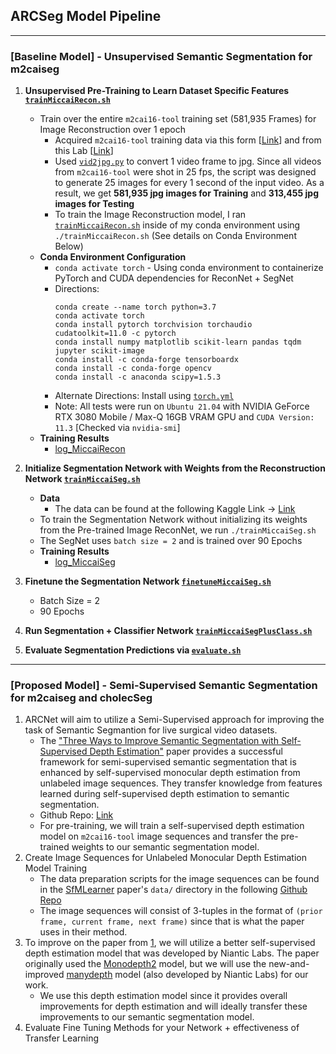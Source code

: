 ## ARCSeg Model Pipeline

---

### [Baseline Model] - Unsupervised Semantic Segmentation for m2caiseg

1. **Unsupervised Pre-Training to Learn Dataset Specific Features [`trainMiccaiRecon.sh`](scripts/trainMiccaiRecon.sh)**
    - Train over the entire `m2cai16-tool` training set (581,935 Frames) for Image Reconstruction over 1 epoch
        - Acquired `m2cai16-tool` training data via this form [[Link](https://docs.google.com/forms/d/1RIHj5aenrA37fVWHi3SHmDeIp9Iaz8W302P8dbwI3Po/viewform?edit_requested=true)] and from this Lab [[Link](http://camma.u-strasbg.fr/datasets)]
        - Used [`vid2jpg.py`](src/vid2jpg.py) to convert 1 video frame to jpg. Since all videos from `m2cai16-tool` were shot in 25 fps, the script was designed to generate 25 images for every 1 second of the input video. As a result, we get **581,935 jpg images for Training** and **313,455 jpg images for Testing**
        - To train the Image Reconstruction model, I ran [`trainMiccaiRecon.sh`](scripts/trainMiccaiRecon.sh) inside of my conda environment using `./trainMiccaiRecon.sh` (See details on Conda Environment Below)
    - **Conda Environment Configuration**
        - `conda activate torch` - Using conda environment to containerize PyTorch and CUDA dependencies for ReconNet + SegNet
        - Directions:
            ```
            conda create --name torch python=3.7
            conda activate torch
            conda install pytorch torchvision torchaudio cudatoolkit=11.0 -c pytorch
            conda install numpy matplotlib scikit-learn pandas tqdm jupyter scikit-image
            conda install -c conda-forge tensorboardx
            conda install -c conda-forge opencv
            conda install -c anaconda scipy=1.5.3
            ```
        - Alternate Directions: Install using [`torch.yml`](torch.yml)
        - Note: All tests were run on `Ubuntu 21.04` with NVIDIA GeForce RTX 3080 Mobile / Max-Q 16GB VRAM GPU and `CUDA Version: 11.3` [Checked via `nvidia-smi`]
    - **Training Results**
        - [log_MiccaiRecon](logs/log_MiccaiRecon)
2. **Initialize Segmentation Network with Weights from the Reconstruction Network [`trainMiccaiSeg.sh`](scripts/trainMiccaiSeg.sh)**
    - **Data**
        - The data can be found at the following Kaggle Link -> [Link](https://www.kaggle.com/salmanmaq/m2caiseg)
    - To train the Segmentation Network without initializing its weights from the Pre-trained Image ReconNet, we run `./trainMiccaiSeg.sh`
    - The SegNet uses `batch size = 2` and is trained over 90 Epochs
    - **Training Results**
        - [log_MiccaiSeg](log_MiccaiSeg)
3. **Finetune the Segmentation Network [`finetuneMiccaiSeg.sh`](scripts/finetuneMiccaiSeg.sh)**
    - Batch Size = 2
    - 90 Epochs
4. **Run Segmentation + Classifier Network [`trainMiccaiSegPlusClass.sh`](scripts/trainMiccaiSegPlusClass.sh)**

5. **Evaluate Segmentation Predictions via [`evaluate.sh`](scripts/evaluate.sh)**

---

### [Proposed Model] - Semi-Supervised Semantic Segmentation for m2caiseg and cholecSeg
1. ARCNet will aim to utilize a Semi-Supervised approach for improving the task of Semantic Segmantion for live surgical video datasets.
    * The ["Three Ways to Improve Semantic Segmentation with Self-Supervised Depth Estimation"](https://arxiv.org/abs/2012.10782) paper provides a successful framework for semi-supervised semantic segmentation that is enhanced by self-supervised monocular depth estimation from unlabeled image sequences. They transfer knowledge from features learned during self-supervised depth estimation to semantic segmentation.
    * Github Repo: [Link](https://github.com/lhoyer/improving_segmentation_with_selfsupervised_depth)
    * For pre-training, we will train a self-supervised depth estimation model on `m2cai16-tool` image sequences and transfer the pre-trained weights to our semantic segmentation model.
2. Create Image Sequences for Unlabeled Monocular Depth Estimation Model Training
    * The data preparation scripts for the image sequences can be found in the [SfMLearner](https://people.eecs.berkeley.edu/~tinghuiz/projects/SfMLearner/) paper's `data/` directory in the following [Github Repo](https://github.com/tinghuiz/SfMLearner)
    * The image sequences will consist of 3-tuples in the format of `(prior frame, current frame, next frame)` since that is what the paper uses in their method.
3. To improve on the paper from [1](https://arxiv.org/abs/2012.10782), we will utilize a better self-supervised depth estimation model that was developed by Niantic Labs. The paper originally used the [Monodepth2](https://github.com/nianticlabs/monodepth2) model, but we will use the new-and-improved [manydepth](https://github.com/nianticlabs/manydepth) model (also developed by Niantic Labs) for our work.
    * We use this depth estimation model since it provides overall improvements for depth estimation and will ideally transfer these improvements to our semantic segmentation model.
4. Evaluate Fine Tuning Methods for your Network + effectiveness of Transfer Learning